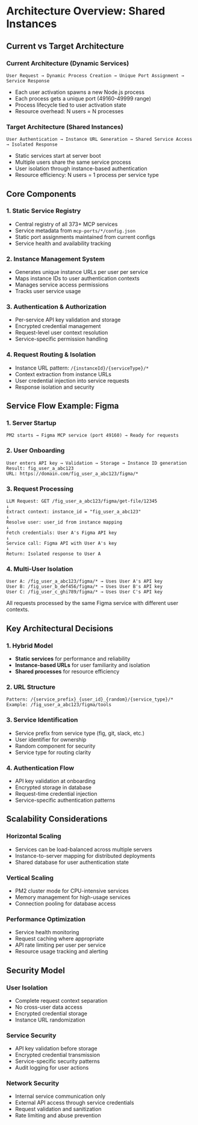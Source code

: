 # Architecture Overview: Shared Instances

## Current vs Target Architecture

### Current Architecture (Dynamic Services)
```
User Request → Dynamic Process Creation → Unique Port Assignment → Service Response
```

- Each user activation spawns a new Node.js process
- Each process gets a unique port (49160-49999 range)
- Process lifecycle tied to user activation state
- Resource overhead: N users = N processes

### Target Architecture (Shared Instances)
```
User Authentication → Instance URL Generation → Shared Service Access → Isolated Response
```

- Static services start at server boot
- Multiple users share the same service process
- User isolation through instance-based authentication
- Resource efficiency: N users = 1 process per service type

## Core Components

### 1. Static Service Registry
- Central registry of all 373+ MCP services
- Service metadata from `mcp-ports/*/config.json`
- Static port assignments maintained from current configs
- Service health and availability tracking

### 2. Instance Management System
- Generates unique instance URLs per user per service
- Maps instance IDs to user authentication contexts
- Manages service access permissions
- Tracks user service usage

### 3. Authentication & Authorization
- Per-service API key validation and storage
- Encrypted credential management
- Request-level user context resolution
- Service-specific permission handling

### 4. Request Routing & Isolation
- Instance URL pattern: `/{instanceId}/{serviceType}/*`
- Context extraction from instance URLs
- User credential injection into service requests
- Response isolation and security

## Service Flow Example: Figma

### 1. Server Startup
```
PM2 starts → Figma MCP service (port 49160) → Ready for requests
```

### 2. User Onboarding
```
User enters API key → Validation → Storage → Instance ID generation
Result: fig_user_a_abc123
URL: https://domain.com/fig_user_a_abc123/figma/*
```

### 3. Request Processing
```
LLM Request: GET /fig_user_a_abc123/figma/get-file/12345
↓
Extract context: instance_id = "fig_user_a_abc123"
↓
Resolve user: user_id from instance mapping
↓
Fetch credentials: User A's Figma API key
↓
Service call: Figma API with User A's key
↓
Return: Isolated response to User A
```

### 4. Multi-User Isolation
```
User A: /fig_user_a_abc123/figma/* → Uses User A's API key
User B: /fig_user_b_def456/figma/* → Uses User B's API key
User C: /fig_user_c_ghi789/figma/* → Uses User C's API key
```
All requests processed by the same Figma service with different user contexts.

## Key Architectural Decisions

### 1. Hybrid Model
- **Static services** for performance and reliability
- **Instance-based URLs** for user familiarity and isolation
- **Shared processes** for resource efficiency

### 2. URL Structure
```
Pattern: /{service_prefix}_{user_id}_{random}/{service_type}/*
Example: /fig_user_a_abc123/figma/tools
```

### 3. Service Identification
- Service prefix from service type (fig, git, slack, etc.)
- User identifier for ownership
- Random component for security
- Service type for routing clarity

### 4. Authentication Flow
- API key validation at onboarding
- Encrypted storage in database
- Request-time credential injection
- Service-specific authentication patterns

## Scalability Considerations

### Horizontal Scaling
- Services can be load-balanced across multiple servers
- Instance-to-server mapping for distributed deployments
- Shared database for user authentication state

### Vertical Scaling
- PM2 cluster mode for CPU-intensive services
- Memory management for high-usage services
- Connection pooling for database access

### Performance Optimization
- Service health monitoring
- Request caching where appropriate
- API rate limiting per user per service
- Resource usage tracking and alerting

## Security Model

### User Isolation
- Complete request context separation
- No cross-user data access
- Encrypted credential storage
- Instance URL randomization

### Service Security
- API key validation before storage
- Encrypted credential transmission
- Service-specific security patterns
- Audit logging for user actions

### Network Security
- Internal service communication only
- External API access through service credentials
- Request validation and sanitization
- Rate limiting and abuse prevention